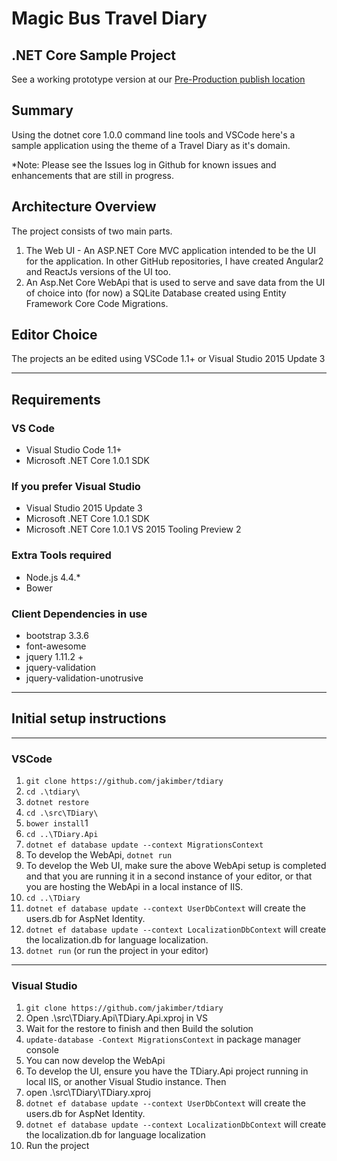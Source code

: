 # Magic Bus Travel Diary

## .NET Core Sample Project

See a working prototype version at our [Pre-Production publish location](<http://magicbus.azurewebsites.net/> "See a working prototype")

## Summary

Using the dotnet core 1.0.0 command line tools and VSCode here's a sample application using the theme of a Travel Diary as it's domain.

*Note: Please see the Issues log in Github for known issues and enhancements that are still in progress.

## Architecture Overview

The project consists of two main parts.

1. The Web UI - An ASP.NET Core MVC application intended to be the UI for the application.  In other GitHub repositories, I have created Angular2 and ReactJs versions of the UI too.
1. An Asp.Net Core WebApi that is used to serve and save data from the UI of choice into (for now) a SQLite Database created using Entity Framework Core Code Migrations.

## Editor Choice

The projects an be edited using VSCode 1.1+ or Visual Studio 2015 Update 3

---

## Requirements

### VS Code

* Visual Studio Code 1.1+
* Microsoft .NET Core 1.0.1 SDK

### If you prefer Visual Studio

* Visual Studio 2015 Update 3
* Microsoft .NET Core 1.0.1 SDK
* Microsoft .NET Core 1.0.1 VS 2015 Tooling Preview 2

### Extra Tools required

* Node.js 4.4.*
* Bower

### Client Dependencies in use

* bootstrap 3.3.6
* font-awesome
* jquery 1.11.2 +
* jquery-validation
* jquery-validation-unotrusive

---

## Initial setup instructions

---

### VSCode

1. `git clone https://github.com/jakimber/tdiary`
1. `cd .\tdiary\`
1. `dotnet restore`
1. `cd .\src\TDiary\`
1. `bower install`1
1. `cd ..\TDiary.Api`
1. `dotnet ef database update --context MigrationsContext`
1. To develop the WebApi, `dotnet run`
1. To develop the Web UI, make sure the above WebApi setup is completed and that you are running it in a second instance of your editor, or that you are hosting the WebApi in a local instance of IIS.
1. `cd ..\TDiary`
1. `dotnet ef database update --context UserDbContext` will create the users.db for AspNet Identity.
1. `dotnet ef database update --context LocalizationDbContext` will create the localization.db for language localization.
1. `dotnet run` (or run the project in your editor)

---

### Visual Studio

1. `git clone https://github.com/jakimber/tdiary`
1. Open .\src\TDiary.Api\TDiary.Api.xproj in VS
1. Wait for the restore to finish and then Build the solution
1. `update-database -Context MigrationsContext` in package manager console
1. You can now develop the WebApi
1. To develop the UI, ensure you have the TDiary.Api project running in local IIS, or another Visual Studio instance.  Then
1. open .\src\TDiary\TDiary.xproj
1. `dotnet ef database update --context UserDbContext` will create the users.db for AspNet Identity.
1. `dotnet ef database update --context LocalizationDbContext` will create the localization.db for language localization
1. Run the project
